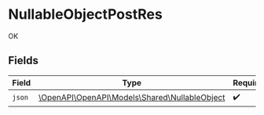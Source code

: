 # NullableObjectPostRes

OK


## Fields

| Field                                                                                  | Type                                                                                   | Required                                                                               | Description                                                                            |
| -------------------------------------------------------------------------------------- | -------------------------------------------------------------------------------------- | -------------------------------------------------------------------------------------- | -------------------------------------------------------------------------------------- |
| `json`                                                                                 | [\OpenAPI\OpenAPI\Models\Shared\NullableObject](../../Models/Shared/NullableObject.md) | :heavy_check_mark:                                                                     | N/A                                                                                    |
